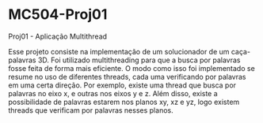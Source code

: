 # MC504-Proj01
Proj01 - Aplicação Multithread

Esse projeto consiste na implementação de um solucionador de um caça-palavras 3D. 
Foi utilizado multithreading para que a busca por palavras fosse feita de forma mais eficiente. O modo como isso foi implementado se resume no uso de diferentes threads, cada uma verificando por palavras em uma certa direção. Por exemplo, existe uma thread que busca por palavras no eixo x, e outras nos eixos y e z. Além disso, existe a possibilidade de palavras estarem nos planos xy, xz e yz, logo existem threads que verificam por palavras nesses planos. 
 